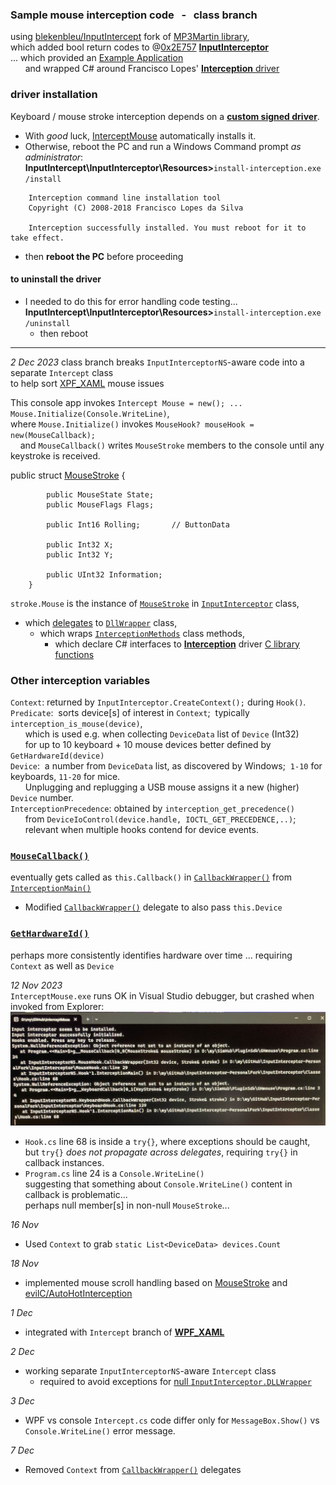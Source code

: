 ### Sample mouse interception code &nbsp; - &nbsp; class branch
using [blekenbleu/InputIntercept](https://github.com/blekenbleu/InputIntercept)
 fork of [MP3Martin library](https://github.com/MP3Martin/InputInterceptor-PersonalFork/),  
which added bool return codes to @[0x2E757](https://github.com/0x2E757) [**InputInterceptor**](https://github.com/0x2E757/InputInterceptor/)  
...  which provided an [Example Application](https://github.com/0x2E757/InputInterceptor/#example-application)  
 &nbsp; &nbsp; &nbsp; and wrapped C# around Francisco Lopes' [**Interception** driver](https://www.oblita.com/interception.html)

### driver installation
Keyboard / mouse stroke interception depends on a [**custom signed driver**](https://github.com/oblitum/Interception/releases/latest).  
- With *good* luck, [InterceptMouse](https://github.com/blekenbleu/InterceptMouse) automatically installs it.
- Otherwise, reboot the PC and run a Windows Command prompt *as administrator*:  
	**InputIntercept\InputInterceptor\Resources>**`install-interception.exe /install`
```
	Interception command line installation tool
	Copyright (C) 2008-2018 Francisco Lopes da Silva

	Interception successfully installed. You must reboot for it to take effect.
```
- then **reboot the PC** before proceeding

#### to uninstall the driver
- I needed to do this for error handling code testing...   
	**InputIntercept\InputInterceptor\Resources>**`install-interception.exe /uninstall`
	- then reboot  

---

*2 Dec 2023* class branch breaks `InputInterceptorNS`-aware code into a separate `Intercept` class  
	to help sort [XPF_XAML](../WPF_XAML/) mouse issues

This console app invokes `Intercept Mouse = new(); ... Mouse.Initialize(Console.WriteLine)`,  
where `Mouse.Initialize()` invokes `MouseHook? mouseHook = new(MouseCallback);`  
 &nbsp; &nbsp; and `MouseCallback()` writes `MouseStroke` members to the console until any keystroke is received.  

public struct [MouseStroke](MouseStroke.md) {
```
        public MouseState State;
        public MouseFlags Flags;

        public Int16 Rolling;		// ButtonData

        public Int32 X;
        public Int32 Y;

        public UInt32 Information;
	}

```
`stroke.Mouse` is the instance of [`MouseStroke`](https://github.com/blekenbleu/InputIntercept/blob/master/InputInterceptor/Classes/MouseStroke.cs)
 in [`InputInterceptor`](https://github.com/blekenbleu/InputIntercept/blob/master/InputInterceptor/InputInterceptor.cs) class,
- which [delegates](https://learn.microsoft.com/en-US/dotnet/csharp/programming-guide/delegates/)
  to [`DllWrapper`](https://github.com/blekenbleu/InputIntercept/blob/master/InputInterceptor/DllWrapper.cs) class,  
  - which wraps  [`InterceptionMethods`](https://github.com/blekenbleu/InputIntercept/blob/master/InputInterceptor/InterceptionMethods.cs) class methods,  
    - which declare C# interfaces to [**Interception**](https://www.oblita.com/interception.html) driver [C library functions](https://github.com/oblitum/Interception/blob/master/library/interception.c)  

### Other interception variables
`Context`:  returned by `InputInterceptor.CreateContext();` during `Hook()`.  
`Predicate`:&nbsp; sorts device[s] of interest in `Context`;&nbsp; typically `interception_is_mouse(device)`,  
  &nbsp; &nbsp; &nbsp; which is used e.g. when collecting `DeviceData` list of `Device` (Int32)  
  &nbsp; &nbsp; &nbsp; for up to 10 keyboard + 10 mouse devices better defined by `GetHardwareId(device)`  
`Device`:&nbsp; a number from `DeviceData` list, as discovered by Windows;&nbsp;  `1-10` for keyboards, `11-20` for mice.    
  &nbsp; &nbsp; &nbsp; Unplugging and replugging a USB mouse assigns it a new (higher) `Device` number.  
`InterceptionPrecedence`:  obtained by `interception_get_precedence()`  
 &nbsp; &nbsp; &nbsp; from `DeviceIoControl(device.handle, IOCTL_GET_PRECEDENCE,..)`;  
 &nbsp; &nbsp; &nbsp; relevant when multiple hooks contend for device events.  

### [`MouseCallback()`](blob/master/program.cs#L24)
 eventually gets called as `this.Callback()` in [`CallbackWrapper()`](https://github.com/blekenbleu/InputIntercept/blob/master/InputInterceptor/MouseHook.cs#L29)
 from [`InterceptionMain()`](https://github.com/blekenbleu/InputInterceptor/blob/master/InputInterceptor/Classes/Hook.cs#L57)  
- Modified [`CallbackWrapper()`](https://github.com/blekenbleu/InputIntercept/blob/master/InputInterceptor/MouseHook.cs#L29) delegate to also pass `this.Device` 

### [`GetHardwareId()`](https://github.com/blekenbleu/InputIntercept/blob/master/InputInterceptor/InterceptionMethods.cs#L47)
perhaps more consistently identifies hardware over time ... requiring `Context` as well as `Device`

*12 Nov 2023*  
`InterceptMouse.exe` runs OK in Visual Studio debugger, but crashed when invoked from Explorer:  
![](exception.jpg)  
- `Hook.cs` line 68 is inside a `try{}`, where exceptions should be caught,  
	but `try{}` *does not propagate across delegates*, requiring `try{}` in callback instances.  
- `Program.cs` line 24 is a `Console.WriteLine()`  
	suggesting that something about `Console.WriteLine()` content in callback is problematic...  
	perhaps null member[s] in non-null `MouseStroke`...  

*16 Nov*  
- Used `Context` to grab `static List<DeviceData> devices.Count`  

*18 Nov*
- implemented mouse scroll handling based on [MouseStroke](MouseStroke.md) and [evilC/AutoHotInterception](https://github.com/evilC/AutoHotInterception/blob/master/C%23/AutoHotInterception/Helpers/HelperFunctions.cs#L148)  

*1 Dec*  
- integrated with `Intercept` branch of [**WPF_XAML**](https://github.com/blekenbleu/WPF_XAML)

*2 Dec*  
- working separate `InputInterceptorNS`-aware `Intercept` class
	- required to avoid exceptions for [null `InputInterceptor.DLLWrapper`](https://github.com/blekenbleu/InputIntercept/blob/master/InputInterceptor/InputInterceptor.cs#L25)  

*3 Dec*
- WPF vs console `Intercept.cs` code differ only for `MessageBox.Show()` vs `Console.WriteLine()` error message.

*7 Dec*
- Removed `Context` from  [`CallbackWrapper()`](https://github.com/blekenbleu/InputIntercept/blob/master/InputInterceptor/MouseHook.cs#L29) delegates  
